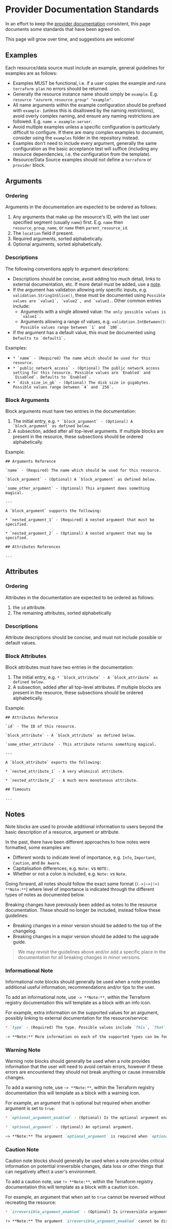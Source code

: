# Provider Documentation Standards

In an effort to keep the [provider documentation](https://registry.terraform.io/providers/hashicorp/azurerm/latest/docs) consistent, this page documents some standards that have been agreed on. 

This page will grow over time, and suggestions are welcome!

## Examples

Each resource/data source must include an example, general guidelines for examples are as follows:

- Examples MUST be functional, i.e. if a user copies the example and runs `terraform plan` no errors should be returned.
- Generally the resource instance name should simply be `example`. E.g. `resource "azurerm_resource_group" "example"`.
- All name arguments within the example configuration should be prefixed with `example-` (unless this is disallowed by the naming restrictions), avoid overly complex naming, and ensure any naming restrictions are followed. E.g. `name = example-server`.
- Avoid multiple examples unless a specific configuration is particularly difficult to configure. If there are many complex examples to document, consider using the `examples` folder in the repository instead.
- Examples don't need to include every argument, generally the same configuration as the basic acceptance test will suffice (including any resource dependencies, i.e. the configuration from the template).
- Resource/Data Source examples should not define a `terraform` or `provider` block.

## Arguments

### Ordering

Arguments in the documentation are expected to be ordered as follows:

1. Any arguments that make up the resource's ID, with the last user specified segment (usually `name`) first. E.g. `name` then `resource_group_name`, or `name` then `parent_resource_id`.
2. The `location` field if present.
3. Required arguments, sorted alphabetically.
4. Optional arguments, sorted alphabetically.

### Descriptions

The following conventions apply to argument descriptions:

- Descriptions should be concise, avoid adding too much detail, links to external documentation, etc. If more detail must be added, use a [note](#notes).
- If the argument has validation allowing only specific inputs, e.g. `validation.StringInSlice()`, these must be documented using `` Possible values are `value1`, `value2`, and `value3. ``. Other common entries include:
  - Arguments with a single allowed value: `` The only possible values is `value1`. ``
  - Arguments allowing a range of values, e.g. `validation.IntBetween()`: `` Possible values range between `1` and `100`. ``
- If the argument has a default value, this must be documented using `` Defaults to `default1`. ``

Examples:

- `` * `name` - (Required) The name which should be used for this resource. ``
- `` * `public_network_access` - (Optional) The public network access setting for this resource. Possible values are `Enabled` and `Disabled`. Defaults to `Enabled`. ``
- `` * `disk_size_in_gb` - (Optional) The disk size in gigabytes. Possible values range between `4` and `256`. ``

### Block Arguments

Block arguments must have two entries in the documentation:

1. The initial entry, e.g. `` * `block_argument` - (Optional) A `block_argument` as defined below. ``
2. A subsection, added after all top-level arguments. If multiple blocks are present in the resource, these subsections should be ordered alphabetically. 

Example:

```
## Arguments Reference

`name` - (Required) The name which should be used for this resource.

`block_argument` - (Optional) A `block_argument` as defined below.

`some_other_argument` - (Optional) This argument does something magical.

---

A `block_argument` supports the following:

* `nested_argument_1` - (Required) A nested argument that must be specified.

* `nested_argument_2` - (Optional) A nested argument that may be specified.

## Attributes References

...

```

## Attributes

### Ordering

Attributes in the documentation are expected to be ordered as follows:

1. the `id` attribute.
2. The remaining attributes, sorted alphabetically

### Descriptions

Attribute descriptions should be concise, and must not include possible or default values.

### Block Attributes

Block attributes must have two entries in the documentation:

1. The initial entry, e.g. `` * `block_attribute` - A `block_attribute` as defined below. ``
2. A subsection, added after all top-level attributes. If multiple blocks are present in the resource, these subsections should be ordered alphabetically. 

Example:

```
## Attributes Reference

`id` - The ID of this resource.

`block_attribute` - A `block_attribute` as defined below.

`some_other_attribute` - This attribute returns something magical.

---

A `block_attribute` exports the following:

* `nested_attribute_1` - A very whimsical attribute.

* `nested_attribute_2` - A much more monotonous attribute.

## Timeouts

...

```

## Notes

Note blocks are used to provide additional information to users beyond the basic description of a resource, argument or attribute.

In the past, there have been different approaches to how notes were formatted, some examples are:

- Different words to indicate level of importance, e.g. `Info`, `Important`, `Caution`, and `Be Aware`.
- Capitalisation differences, e.g. `Note:` vs `NOTE:`.
- Whether or not a colon is included, e.g. `Note:` vs `Note`.

Going forward, all notes should follow the exact same format (`(->|~>|!>) **Note:**`) where level of importance is indicated through the different types of notes as documented below.

Breaking changes have previously been added as notes to the resource documentation.
These should no longer be included, instead follow these guidelines:

- Breaking changes in a minor version should be added to the top of the changelog.
- Breaking changes in a major version should be added to the upgrade guide.

> We may revisit the guidelines above and/or add a specific place in the documentation for all breaking changes in minor versions.

<!-- 
    - TODO: Considerations for when to add notes? We probably don't want to overdo it (More relevant to informational notes)
-->

### Informational Note

Informational note blocks should generally be used when a note provides additional useful information, recommendations and/or tips to the user.

To add an informational note, use `-> **Note:**`, within the Terraform registry documentation this will template as a block with an info icon.

For example, extra information on the supported values for an argument, possibly linking to external documentation for the resource/service:

```markdown
* `type` - (Required) The type. Possible values include `This`, `That`, and `Other`.

-> **Note:** More information on each of the supported types can be found in [type documentation](link-to-additional-info)
```

### Warning Note

Warning note blocks should generally be used when a note provides information that the user will need to avoid certain errors, however if these errors are encountered they should not break anything or cause irreversible changes.

To add a warning note, use `~> **Note:**`, within the Terraform registry documentation this will template as a block with a warning icon.

For example, an argument that is optional but required when another argument is set to `true`:

```markdown
* `optional_argument_enabled` - (Optional) Is the optional argument enabled? Defaults to `false`.

* `optional_argument` - (Optional) An optional argument.

~> **Note:** The argument `optional_argument` is required when `optional_argument_enabled` is set to `true`.
```

### Caution Note

Caution note blocks should generally be used when a note provides critical information on potential irreversible changes, data loss or other things that can negatively affect a user's environment.

To add a caution note, use `!> **Note:**`, within the Terraform registry documentation this will template as a block with a caution icon.

For example, an argument that when set to `true` cannot be reversed without recreating the resource:

```markdown
* `irreversible_argument_enabled` - (Optional) Is irreversible argument enabled? Defaults to `false`.

!> **Note:** The argument `irreversible_argument_enabled` cannot be disabled after being enabled.
```